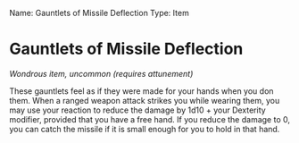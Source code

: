 Name: Gauntlets of Missile Deflection
Type: Item

# Gauntlets of Missile Deflection
_Wondrous item, uncommon (requires attunement)_

These gauntlets feel as if they were made for your hands when you don them. When a ranged weapon attack strikes you while wearing them, you may use your reaction to reduce the damage by 1d10 + your Dexterity modifier, provided that you have a free hand. If you reduce the damage to 0, you can catch the missile if it is small enough for you to hold in that hand. 
